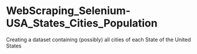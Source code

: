 # WebScraping_Selenium-USA_States_Cities_Population
Creating a dataset containing (possibly) all cities of each State of the United States
